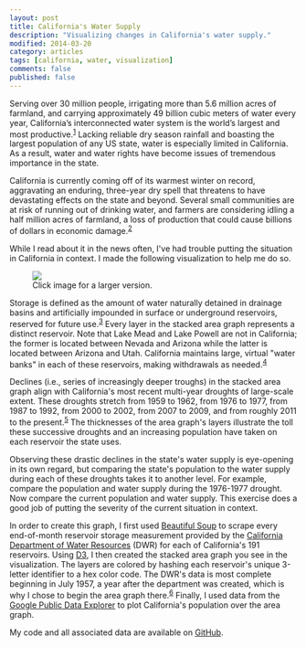 ```yaml
---
layout: post
title: California's Water Supply
description: "Visualizing changes in California's water supply."
modified: 2014-03-20
category: articles
tags: [california, water, visualization]
comments: false
published: false
---
```


Serving over 30 million people, irrigating more than 5.6 million acres of farmland, and carrying approximately 49 billion cubic meters of water every year, California’s interconnected water system is the world’s largest and most productive.<sup><a href="http://en.wikipedia.org/wiki/Water_in_California" target="_blank" title="Wikipedia">1</a></sup> Lacking reliable dry season rainfall and boasting the largest population of any US state, water is especially limited in California. As a result, water and water rights have become issues of tremendous importance in the state.

California is currently coming off of its warmest winter on record, aggravating an enduring, three-year dry spell that threatens to have devastating effects on the state and beyond. Several small communities are at risk of running out of drinking water, and farmers are considering idling a half million acres of farmland, a loss of production that could cause billions of dollars in economic damage.<sup><a href="http://www.reuters.com/article/2014/03/18/us-usa-california-drought-idUSBREA2H03720140318" target="_blank" title="Reuters">2</a></sup>

While I read about it in the news often, I've had trouble putting the situation in California in context. I made the following visualization to help me do so.

<figure>
    <a href="http://i.imgur.com/ynGNcKC.png" target="_blank"><img src="http://i.imgur.com/ynGNcKC.png"></a>
    <figcaption>Click image for a larger version.</figcaption>
</figure>

Storage is defined as the amount of water naturally detained in drainage basins and artificially impounded in surface or underground reservoirs, reserved for future use.<sup><a href="http://water.usgs.gov/wsc/glossary.html" target="_blank" title="USGS">3</a></sup> Every layer in the stacked area graph represents a distinct reservoir. Note that Lake Mead and Lake Powell are not in California; the former is located between Nevada and Arizona while the latter is located between Arizona and Utah. California maintains large, virtual "water banks" in each of these reservoirs, making withdrawals as needed.<sup><a href="http://www.reviewjournal.com/news/california-will-tap-its-water-bank-even-lake-mead-shrinks" target="_blank" title="Las Vegas Review-Journal">4</a></sup>

Declines (i.e., series of increasingly deeper troughs) in the stacked area graph align with California's most recent multi-year droughts of large-scale extent. These droughts stretch from 1959 to 1962, from 1976 to 1977, from 1987 to 1992, from 2000 to 2002, from 2007 to 2009, and from roughly 2011 to the present.<sup><a href="http://www.water.ca.gov/waterconditions/docs/Drought2012.pdf" target="_blank" title="DWR">5</a></sup> The thicknesses of the area graph's layers illustrate the toll these successive droughts and an increasing population have taken on each reservoir the state uses.

Observing these drastic declines in the state's water supply is eye-opening in its own regard, but comparing the state's population to the water supply during each of these droughts takes it to another level. For example, compare the population and water supply during the 1976-1977 drought. Now compare the current population and water supply. This exercise does a good job of putting the severity of the current situation in context.

In order to create this graph, I first used [Beautiful Soup](http://www.crummy.com/software/BeautifulSoup/) to scrape every end-of-month reservoir storage measurement provided by the [California Department of Water Resources](http://cdec.water.ca.gov/misc/monthly_res.html) (DWR) for each of California's 191 reservoirs. Using [D3](http://d3js.org/), I then created the stacked area graph you see in the visualization. The layers are colored by hashing each reservoir's unique 3-letter identifier to a hex color code. The DWR's data is most complete beginning in July 1957, a year after the department was created, which is why I chose to begin the area graph there.<sup><a href="http://en.wikipedia.org/wiki/California_Department_of_Water_Resources" target="_blank" title="Wikipedia">6</a></sup> Finally, I used data from the [Google Public Data Explorer](http://bit.ly/1fIErIw) to plot California's population over the area graph.

My code and all associated data are available on [GitHub](https://github.com/rlucioni/viz/tree/master/water).
